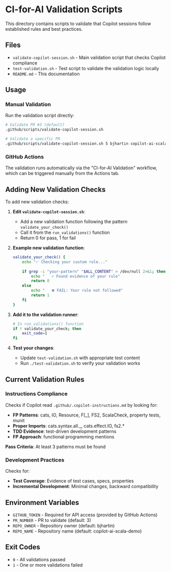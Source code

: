 # CI-for-AI Validation Scripts

This directory contains scripts to validate that Copilot sessions follow established rules and best practices.

## Files

- `validate-copilot-session.sh` - Main validation script that checks Copilot compliance
- `test-validation.sh` - Test script to validate the validation logic locally
- `README.md` - This documentation

## Usage

### Manual Validation
Run the validation script directly:
```bash
# Validate PR #3 (default)
.github/scripts/validate-copilot-session.sh

# Validate a specific PR
.github/scripts/validate-copilot-session.sh 5 bjhartin copilot-ai-scala-demo
```

### GitHub Actions
The validation runs automatically via the "CI-for-AI Validation" workflow, which can be triggered manually from the Actions tab.

## Adding New Validation Checks

To add new validation checks:

1. **Edit `validate-copilot-session.sh`**:
   - Add a new validation function following the pattern `validate_your_check()`
   - Call it from the `run_validations()` function
   - Return 0 for pass, 1 for fail

2. **Example new validation function**:
   ```bash
   validate_your_check() {
       echo "✅ Checking your custom rule..."
       
       if grep -i "your-pattern" "$ALL_CONTENT" > /dev/null 2>&1; then
           echo "   ✓ Found evidence of your rule"
           return 0
       else
           echo "   ❌ FAIL: Your rule not followed"
           return 1
       fi
   }
   ```

3. **Add it to the validation runner**:
   ```bash
   # In run_validations() function
   if ! validate_your_check; then
       exit_code=1
   fi
   ```

4. **Test your changes**:
   - Update `test-validation.sh` with appropriate test content
   - Run `./test-validation.sh` to verify your validation works

## Current Validation Rules

### Instructions Compliance
Checks if Copilot read `.github/.copilot-instructions.md` by looking for:
- **FP Patterns**: cats, IO, Resource, F[_], FS2, ScalaCheck, property tests, munit
- **Proper Imports**: cats.syntax.all._, cats.effect.IO, fs2.*
- **TDD Evidence**: test-driven development patterns
- **FP Approach**: functional programming mentions

**Pass Criteria**: At least 3 patterns must be found

### Development Practices
Checks for:
- **Test Coverage**: Evidence of test cases, specs, properties
- **Incremental Development**: Minimal changes, backward compatibility

## Environment Variables

- `GITHUB_TOKEN` - Required for API access (provided by GitHub Actions)
- `PR_NUMBER` - PR to validate (default: 3)
- `REPO_OWNER` - Repository owner (default: bjhartin)  
- `REPO_NAME` - Repository name (default: copilot-ai-scala-demo)

## Exit Codes

- `0` - All validations passed
- `1` - One or more validations failed